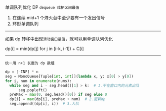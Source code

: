 单调队列优化 DP
`dequeue 维护区间最值`

1. 在连续 mid+1 个烽火台中至少要有一个发出信号
   [](1089.%20%E7%83%BD%E7%81%AB%E4%BC%A0%E9%80%92.py)
   [](1090.%20%E7%BB%BF%E8%89%B2%E9%80%9A%E9%81%93-%E5%8D%95%E8%B0%83%E9%98%9F%E5%88%97+%E4%BA%8C%E5%88%86.py)
2. 环形单调队列
   [](1088.%20%E6%97%85%E8%A1%8C%E9%97%AE%E9%A2%98-%E6%BB%91%E5%8A%A8%E7%AA%97%E5%8F%A3%E6%9C%80%E5%B0%8F%E5%80%BC.py)

---

如果 dp 转移中出现`滑动窗口最值`，就可以用单调队列优化

dp[i] = min(dp[j] for j in [i-k, i-1]) + C[i]

---

`统一用 n+1 长度的 dp 数组`

```python
dp = [-INF] * n
seg = MonoQueue[Tuple[int, int]](lambda x, y: x[0] > y[0])
for i, num in enumerate(nums):
  while seg and i - seg.head()[1] > k:  # 1.不在窗口内的元素出队
      seg.popleft()
  preMax = max(0, seg.head()[0]) if seg else 0
  dp[i] = max(dp[i], preMax + num)  # 2.更新dp
  seg.append((dp[i], i))  # 3.入队
```
